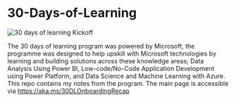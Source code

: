 # 30-Days-of-Learning

![30 days of learning Kickoff](https://user-images.githubusercontent.com/60588823/179405854-911e0946-5dce-45e2-a54c-521a27e51ea7.jpeg)

The 30 days of learning program was powered by Microsoft, the programme was designed to help upskill with Microsoft technologies by learning and building solutions across these knowledge areas; Data Analysis Using Power BI, Low-code/No-Code Application Development using Power Platform, and Data Science and Machine Learning with Azure.  This repo contains my notes from the program. The main page is accessible via https://aka.ms/30DLOnboardingRecap
